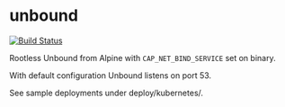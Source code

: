 # unbound

[![Build Status](https://drone.srv.kojedz.in/api/badges/krichy/unbound/status.svg)](https://drone.srv.kojedz.in/krichy/unbound)

Rootless Unbound from Alpine with `CAP_NET_BIND_SERVICE` set on binary.

With default configuration Unbound listens on port 53.

See sample deployments under deploy/kubernetes/.
